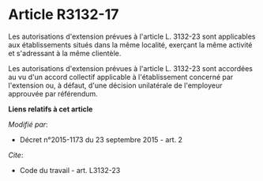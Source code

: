 # Article R3132-17

Les autorisations d'extension prévues à l'article L. 3132-23  sont applicables aux établissements situés dans la même
localité, exerçant la même activité et s'adressant à la même clientèle. 

Les autorisations d'extension prévues à l'article L. 3132-23 sont accordées au vu d'un accord collectif applicable à
l'établissement concerné par l'extension ou, à défaut, d'une décision unilatérale de l'employeur approuvée par référendum.

**Liens relatifs à cet article**

_Modifié par_:

  - Décret n°2015-1173 du 23 septembre 2015 - art. 2

_Cite_:

  - Code du travail - art. L3132-23
